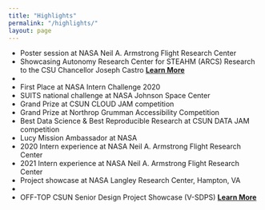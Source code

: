 ```yaml
---
title: "Highlights"
permalink: "/highlights/"
layout: page
---
```


- Poster session at NASA Neil A. Armstrong Flight Research Center
- Showcasing Autonomy Research Center for STEAHM (ARCS) Research to the CSU Chancellor Joseph Castro <strong>[Learn More](https://csunshinetoday.csun.edu/university-news/csu-chancellor-visits-csun-campus-participates-in-community-open-forum/)</strong>
- 
- First Place at NASA Intern Challenge 2020
- SUITS national challenge at NASA Johnson Space Center
- Grand Prize at CSUN CLOUD JAM competition
- Grand Prize at Northrop Grumman Accessibility Competition
- Best Data Science & Best Reproducible Research at CSUN DATA JAM competition
- Lucy Mission Ambassador at NASA
- 2020 Intern experience at NASA Neil A. Armstrong Flight Research Center
- 2021 Intern experience at NASA Neil A. Armstrong Flight Research Center
- Project showcase at NASA Langley Research Center, Hampton, VA
- 
- OFF-TOP CSUN Senior Design Project Showcase (V-SDPS) <strong>[Learn More](https://www.csun.edu/sites/default/files/V-SDPS%202020%20Abstracts%20with%20Video%20Links%20to%20Presentations%20FINAL.pdf)</strong>
